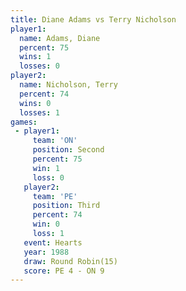 ```yaml
---
title: Diane Adams vs Terry Nicholson
player1:                
  name: Adams, Diane    
  percent: 75           
  wins: 1               
  losses: 0             
player2:                
  name: Nicholson, Terry
  percent: 74           
  wins: 0               
  losses: 1             
games:
 - player1:          
     team: 'ON'      
     position: Second
     percent: 75     
     win: 1          
     loss: 0         
   player2:         
     team: 'PE'     
     position: Third
     percent: 74    
     win: 0         
     loss: 1        
   event: Hearts        
   year: 1988           
   draw: Round Robin(15)
   score: PE 4 - ON 9   
---
```

